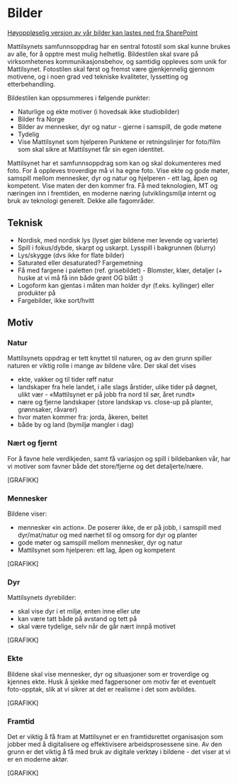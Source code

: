 # Bilder

[Høyoppløselig versjon av vår bilder kan lastes ned fra SharePoint](https://mattilsynet.sharepoint.com/sites/BilderMattilsynet)

Mattilsynets samfunnsoppdrag har en sentral fotostil som skal kunne brukes av alle, for å opptre mest mulig helhetlig. Bildestilen skal svare på virksomhetenes kommunikasjonsbehov, og samtidig oppleves som unik for Mattilsynet. Fotostilen skal først og fremst være gjenkjennelig gjennom motivene, og i noen grad ved tekniske kvaliteter, lyssetting og etterbehandling.

Bildestilen kan oppsummeres i følgende punkter:
- Naturlige og ekte motiver (i hovedsak ikke studiobilder)
- Bilder fra Norge
- Bilder av mennesker, dyr og natur - gjerne i samspill, de gode møtene
- Tydelig
- Vise Mattilsynet som hjelperen
Punktene er retningslinjer for foto/film som skal sikre at Mattilsynet får sin egen identitet.

Mattilsynet har et samfunnsoppdrag som kan og skal dokumenteres med foto. For å oppleves troverdige må vi ha egne foto. Vise ekte og gode møter, samspill mellom mennesker, dyr og natur og hjelperen - ett lag, åpen og kompetent. Vise maten der den kommer fra. Få med teknologien, MT og næringen inn i fremtiden, en moderne næring (utviklingsmiljø internt og bruk av teknologi generelt. Dekke alle fagområder.

## Teknisk
- Nordisk, med nordisk lys (lyset gjør bildene mer levende og varierte)
- Spill i fokus/dybde, skarpt og uskarpt. Lysspill i bakgrunnen (blurry)
- Lys/skygge (dvs ikke for flate bilder)
- Saturated eller desaturated? Fargemetning
- Få med fargene i paletten (ref. grisebildet) - Blomster, klær, detaljer (+ huske at vi må få inn både grønt OG blått :)
- Logoform kan gjentas i måten man holder dyr (f.eks. kyllinger) eller produkter på 
- Fargebilder, ikke sort/hvitt

## Motiv

### Natur
Mattilsynets oppdrag er tett knyttet til naturen, og av den grunn spiller naturen er viktig rolle i mange av bildene våre. Der skal det vises

- ekte, vakker og til tider røff natur
- landskaper fra hele landet, i alle slags årstider, ulike tider på døgnet, ulikt vær - «Mattilsynet er på jobb fra nord til sør, året rundt»
- nære og fjerne landskaper (store landskap vs. close-up på planter, grønnsaker, råvarer)
- hvor maten kommer fra: jorda, åkeren, beitet
- både by og land (bymiljø mangler i dag)

### Nært og fjernt
For å favne hele verdikjeden, samt få variasjon og spill i bildebanken vår, har vi motiver som favner både det store/fjerne og det detaljerte/nære.

[GRAFIKK]

### Mennesker
Bildene viser:
- mennesker «in action». De poserer ikke, de er på jobb, i samspill med dyr/mat/natur og med nærhet til og omsorg for dyr og planter
- gode møter og samspill mellom mennesker, dyr og natur
- Mattilsynet som hjelperen: ett lag, åpen og kompetent

[GRAFIKK]

### Dyr
Mattilsynets dyrebilder:
- skal vise dyr i et miljø, enten inne eller ute
- kan være tatt både på avstand og tett på
- skal være tydelige, selv når de går nært innpå motivet

[GRAFIKK]

### Ekte
Bildene skal vise mennesker, dyr og situasjoner som er troverdige og kjennes ekte.
Husk å sjekke med fagpersoner om motiv før et eventuelt foto-opptak, slik at vi sikrer at det er realisme i det som avbildes.

[GRAFIKK]

### Framtid
Det er viktig å få fram at Mattilsynet er en framtidsrettet organisasjon som jobber med å digitalisere og effektivisere arbeidsprosessene sine.
Av den grunn er det viktig å få med bruk av digitale verktøy i bildene - det viser at vi er en moderne aktør.

[GRAFIKK]